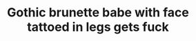 ---
layout: post
title: Gothic brunette babe with face tattoed in legs gets fuck
duration: '05:30'
view: 654
rate: 2
video: 'http://fantasti.cc/embed/568015/'
category: 
 - gorgeous
 - stunning
 - wife
tags: 
 - big-black-cock
priority: 0.9
changefreq: daily
---